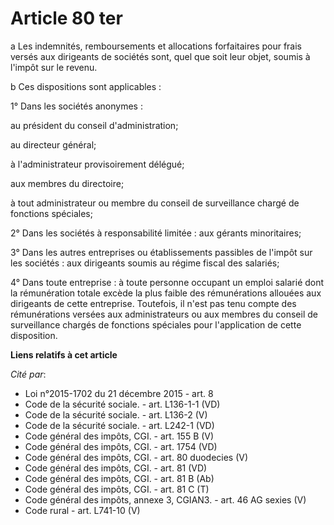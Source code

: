 # Article 80 ter

a Les indemnités, remboursements et allocations forfaitaires pour frais versés aux dirigeants de sociétés sont, quel que soit
leur objet, soumis à l'impôt sur le revenu.

b Ces dispositions sont applicables :

1° Dans les sociétés anonymes :

au président du conseil d'administration;

au directeur général;

à l'administrateur provisoirement délégué;

aux membres du directoire;

à tout administrateur ou membre du conseil de surveillance chargé de fonctions spéciales;

2° Dans les sociétés à responsabilité limitée : aux gérants minoritaires;

3° Dans les autres entreprises ou établissements passibles de l'impôt sur les sociétés : aux dirigeants soumis au régime
fiscal des salariés;

4° Dans toute entreprise : à toute personne occupant un emploi salarié dont la rémunération totale excède la plus faible des
rémunérations allouées aux dirigeants de cette entreprise. Toutefois, il n'est pas tenu compte des rémunérations versées aux
administrateurs ou aux membres du conseil de surveillance chargés de fonctions spéciales pour l'application de cette
disposition.

**Liens relatifs à cet article**

_Cité par_:

  - Loi n°2015-1702 du 21 décembre 2015 - art. 8
  - Code de la sécurité sociale. - art. L136-1-1 (VD)
  - Code de la sécurité sociale. - art. L136-2 (V)
  - Code de la sécurité sociale. - art. L242-1 (VD)
  - Code général des impôts, CGI. - art. 155 B (V)
  - Code général des impôts, CGI. - art. 1754 (VD)
  - Code général des impôts, CGI. - art. 80 duodecies (V)
  - Code général des impôts, CGI. - art. 81 (VD)
  - Code général des impôts, CGI. - art. 81 B (Ab)
  - Code général des impôts, CGI. - art. 81 C (T)
  - Code général des impôts, annexe 3, CGIAN3. - art. 46 AG sexies (V)
  - Code rural - art. L741-10 (V)
